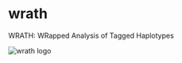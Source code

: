 # wrath
WRATH: WRapped Analysis of Tagged Haplotypes

![wrath logo](https://drive.google.com/open?id=1RKHNV2rh3QqYCxNNZr4ekXFA6ZgfigzU&authuser=af658%40cam.ac.uk&usp=drive_fs)

